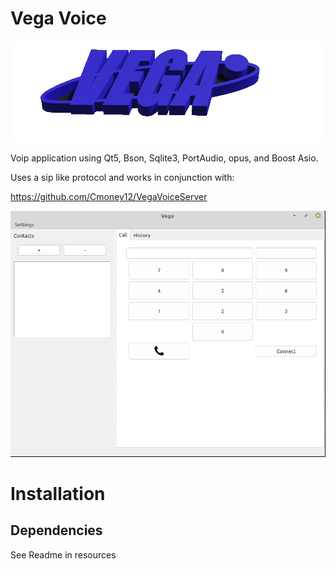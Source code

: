 # Vega Voice

![alt text](/resources/vega_logo.png)

Voip application using Qt5, Bson, Sqlite3, PortAudio, opus, and Boost Asio.

Uses a sip like protocol and works in conjunction with:

https://github.com/Cmoney12/VegaVoiceServer


![alt text](/resources/gui.png)

# Installation
## Dependencies

See Readme in resources
